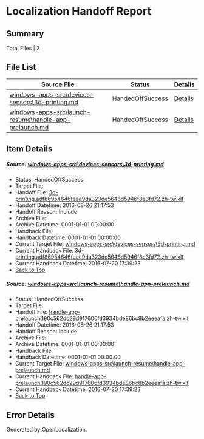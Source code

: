 # <a name='report-top'></a> Localization Handoff Report

## Summary
 Total Files | 2

## File List
 Source File | Status | Details 
 ----------- | ------ | ------- 
 [windows-apps-src\devices-sensors\3d-printing.md](https://github.com/Microsoft/windows-apps/blob/40e0c4a796e58dfa5503f43f21b7bc5feff785d8/windows-apps-src/devices-sensors/3d-printing.md) | HandedOffSuccess | [Details](#adf247b4b2ed13f8c6fb112b0f929d5ed9a3657f3316)
 [windows-apps-src\launch-resume\handle-app-prelaunch.md](https://github.com/Microsoft/windows-apps/blob/ea9aa37e15dbb6c977b0c0be4f91f77f3879e622/windows-apps-src/launch-resume/handle-app-prelaunch.md) | HandedOffSuccess | [Details](#cf7cb9f81207f4f25eb8e78283079df27f83d7dc4373)

## Item Details
##### <a name='adf247b4b2ed13f8c6fb112b0f929d5ed9a3657f3316'></a> Source: [windows-apps-src\devices-sensors\3d-printing.md](https://github.com/Microsoft/windows-apps/blob/40e0c4a796e58dfa5503f43f21b7bc5feff785d8/windows-apps-src/devices-sensors/3d-printing.md)
* Status: HandedOffSuccess
* Target File: 
* Handoff File: [3d-printing.adf86954646feee9da323de5646d5946f8e3fd72.zh-tw.xlf](https://github.com/Microsoft/WDG.handoff/blob/a05a59056f125c62206086762b9a27df56d74362/ol-handoff/Microsoft/windows-apps.zh-tw/master/3d-printing.adf86954646feee9da323de5646d5946f8e3fd72.zh-tw.xlf)
* Handoff Datetime: 2016-08-26 21:17:53
* Handoff Reason: Include
* Archive File: 
* Archive Datetime: 0001-01-01 00:00:00
* Handback File: 
* Handback Datetime: 0001-01-01 00:00:00
* Current Target File: [windows-apps-src\devices-sensors\3d-printing.md](https://github.com/Microsoft/windows-apps.zh-tw/blob/28d9426b29c49ad4d7d36ad8929a7eab1d0bd985/windows-apps-src/devices-sensors/3d-printing.md)
* Current Handback File: [3d-printing.adf86954646feee9da323de5646d5946f8e3fd72.zh-tw.xlf](https://github.com/Microsoft/WDG.handback/blob/ba466a2470429e980e411fcb9bc1043d0c07ebdd/ol-handback/Microsoft/windows-apps.zh-tw/master/3d-printing.adf86954646feee9da323de5646d5946f8e3fd72.zh-tw.xlf)
* Current Handback Datetime: 2016-07-20 17:39:23
* [Back to Top](#report-top)

##### <a name='cf7cb9f81207f4f25eb8e78283079df27f83d7dc4373'></a> Source: [windows-apps-src\launch-resume\handle-app-prelaunch.md](https://github.com/Microsoft/windows-apps/blob/ea9aa37e15dbb6c977b0c0be4f91f77f3879e622/windows-apps-src/launch-resume/handle-app-prelaunch.md)
* Status: HandedOffSuccess
* Target File: 
* Handoff File: [handle-app-prelaunch.190c562dc29d917606fd3934bde86bc8b2eeeafa.zh-tw.xlf](https://github.com/Microsoft/WDG.handoff/blob/a05a59056f125c62206086762b9a27df56d74362/ol-handoff/Microsoft/windows-apps.zh-tw/master/handle-app-prelaunch.190c562dc29d917606fd3934bde86bc8b2eeeafa.zh-tw.xlf)
* Handoff Datetime: 2016-08-26 21:17:53
* Handoff Reason: Include
* Archive File: 
* Archive Datetime: 0001-01-01 00:00:00
* Handback File: 
* Handback Datetime: 0001-01-01 00:00:00
* Current Target File: [windows-apps-src\launch-resume\handle-app-prelaunch.md](https://github.com/Microsoft/windows-apps.zh-tw/blob/28d9426b29c49ad4d7d36ad8929a7eab1d0bd985/windows-apps-src/launch-resume/handle-app-prelaunch.md)
* Current Handback File: [handle-app-prelaunch.190c562dc29d917606fd3934bde86bc8b2eeeafa.zh-tw.xlf](https://github.com/Microsoft/WDG.handback/blob/ba466a2470429e980e411fcb9bc1043d0c07ebdd/ol-handback/Microsoft/windows-apps.zh-tw/master/handle-app-prelaunch.190c562dc29d917606fd3934bde86bc8b2eeeafa.zh-tw.xlf)
* Current Handback Datetime: 2016-07-20 17:39:23
* [Back to Top](#report-top)


## Error Details

Generated by OpenLocalization.
